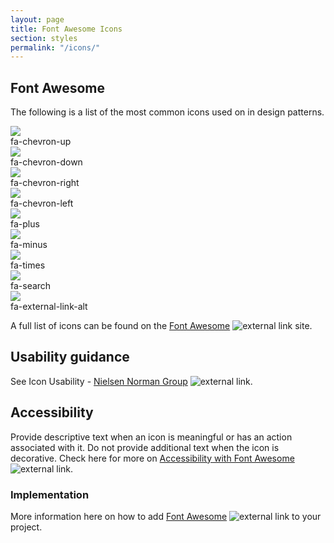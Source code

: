```yaml
---
layout: page
title: Font Awesome Icons
section: styles
permalink: "/icons/"
---
```



## Font Awesome

The following is a list of the most common icons used on in design patterns.

<div class="boxes-icons">
  <div class="box-icons-wrap">
    <img src="{{ BASE_PATH }}assets/img/chevron-up.svg" /><br />
    fa-chevron-up
  </div>
  <div class="box-icons-wrap">
    <img src="/assets/img/chevron-down.svg" /><br />
    fa-chevron-down
  </div>
  <div class="box-icons-wrap">
    <span style="font-size: 3em; color: Tomato;">
      <i class="fas fa-camera"></i>
    </span>
    <img src="/assets/img/chevron-right.svg" /><br />
    fa-chevron-right
  </div>
  <div class="box-icons-wrap">
    <img src="/assets/img/chevron-left.svg" /><br />
    fa-chevron-left
  </div>
  <div class="box-icons-wrap">
    <img src="/assets/img/plus.svg" /><br />
    fa-plus
  </div>
  <div class="box-icons-wrap">
    <img src="/assets/img/minus.svg" /><br />
    fa-minus
  </div>
  <div class="box-icons-wrap">
    <img src="/assets/img/times.svg" /><br />
    fa-times
  </div>
  <div class="box-icons-wrap">
    <img src="/assets/img/search.svg" /><br />
    fa-search
  </div>
  <div class="box-icons-wrap">
    <img src="/assets/img/external-link-alt.svg" /><br />
    fa-external-link-alt
  </div>
</div>

A full list of icons can be found on the [Font Awesome](https://fontawesome.com/icons?d=gallery) ![external link](/assets/img/ext-link.png) site.

## Usability guidance
See Icon Usability - [Nielsen Norman Group](https://www.nngroup.com/articles/icon-usability/) ![external link](/assets/img/ext-link.png).

## Accessibility
Provide descriptive text when an icon is meaningful or has an action associated with it. Do not provide additional text when the icon is decorative.
Check here for more on [Accessibility with Font Awesome](https://fontawesome.com/how-to-use/on-the-web/other-topics/accessibility) ![external link](/assets/img/ext-link.png).

### Implementation
More information here on how to add [Font Awesome](https://fontawesome.com/how-to-use/on-the-web/setup/getting-started?using=web-fonts-with-css) ![external link](/assets/img/ext-link.png) to your project.

